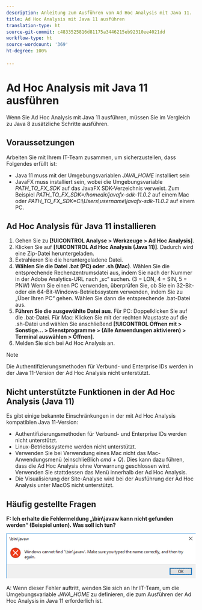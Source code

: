 ```yaml
---
description: Anleitung zum Ausführen von Ad Hoc Analysis mit Java 11.
title: Ad Hoc Analysis mit Java 11 ausführen
translation-type: ht
source-git-commit: c4833525816d81175a3446215eb92310ee4021dd
workflow-type: ht
source-wordcount: '369'
ht-degree: 100%

---
```



# Ad Hoc Analysis mit Java 11 ausführen

Wenn Sie Ad Hoc Analysis mit Java 11 ausführen, müssen Sie im Vergleich zu Java 8 zusätzliche Schritte ausführen.

## Voraussetzungen

Arbeiten Sie mit Ihrem IT-Team zusammen, um sicherzustellen, dass Folgendes erfüllt ist:

* Java 11 muss mit der Umgebungsvariablen *JAVA_HOME* installiert sein
* JavaFX muss installiert sein, wobei die Umgebungsvariable *PATH_TO_FX_SDK* auf das JavaFX SDK-Verzeichnis verweist. Zum Beispiel *PATH_TO_FX_SDK=/homedir/javafx-sdk-11.0.2* auf einem Mac oder *PATH_TO_FX_SDK=C:\Users\username\javafx-sdk-11.0.2* auf einem PC.

## Ad Hoc Analysis für Java 11 installieren

1. Gehen Sie zu **[!UICONTROL Analyse > Werkzeuge > Ad Hoc Analysis]**.
1. Klicken Sie auf **[!UICONTROL Ad Hoc Analysis (Java 11)]**. Dadurch wird eine Zip-Datei heruntergeladen.
1. Extrahieren Sie die heruntergeladene Datei.
1. **Wählen Sie die Datei .bat (PC) oder .sh (Mac)**. Wählen Sie die entsprechende Rechenzentrumsdatei aus, indem Sie nach der Nummer in der Adobe Analytics-URL nach „sc“ suchen. (3 = LON, 4 = SIN, 5 = PNW) Wenn Sie einen PC verwenden, überprüfen Sie, ob Sie ein 32-Bit- oder ein 64-Bit-Windows-Betriebssystem verwenden, indem Sie zu „Über Ihren PC“ gehen. Wählen Sie dann die entsprechende .bat-Datei aus.
1. **Führen Sie die ausgewählte Datei aus**. Für PC: Doppelklicken Sie auf die .bat-Datei. Für Mac: Klicken Sie mit der rechten Maustaste auf die .sh-Datei und wählen Sie anschließend **[!UICONTROL Öffnen mit > Sonstige... > Dienstprogramme > (Alle Anwendungen aktivieren) > Terminal auswählen > Öffnen]**.
1. Melden Sie sich bei Ad Hoc Analysis an.

>[!NOTE]
>
>Die Authentifizierungsmethoden für Verbund- und Enterprise IDs werden in der Java 11-Version der Ad Hoc Analysis nicht unterstützt.

## Nicht unterstützte Funktionen in der Ad Hoc Analysis (Java 11)

Es gibt einige bekannte Einschränkungen in der mit Ad Hoc Analysis kompatiblen Java 11-Version:

* Authentifizierungsmethoden für Verbund- und Enterprise IDs werden nicht unterstützt.
* Linux-Betriebssysteme werden nicht unterstützt.
* Verwenden Sie bei Verwendung eines Mac nicht das Mac-Anwendungsmenü (einschließlich *cmd + Q*). Dies kann dazu führen, dass die Ad Hoc Analysis ohne Vorwarnung geschlossen wird. Verwenden Sie stattdessen das Menü innerhalb der Ad Hoc Analysis.
* Die Visualisierung der Site-Analyse wird bei der Ausführung der Ad Hoc Analysis unter MacOS nicht unterstützt.

## Häufig gestellte Fragen

**F: Ich erhalte die Fehlermeldung „\bin\javaw kann nicht gefunden werden“ (Beispiel unten). Was soll ich tun?**

![](/help/analyze/ad-hoc-analysis/assets/error-java.png)

A: Wenn dieser Fehler auftritt, wenden Sie sich an Ihr IT-Team, um die Umgebungsvariable *JAVA_HOME* zu definieren, die zum Ausführen der Ad Hoc Analysis in Java 11 erforderlich ist.
